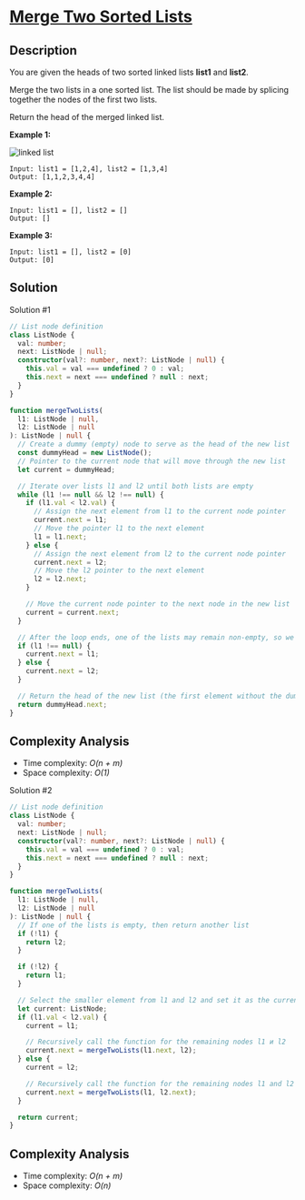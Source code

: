 # [Merge Two Sorted Lists](https://leetcode.com/problems/merge-two-sorted-lists/)

## Description

You are given the heads of two sorted linked lists **list1** and **list2**.

Merge the two lists in a one sorted list. The list should be made by splicing together the nodes of the first two lists.

Return the head of the merged linked list.

**Example 1:**

![linked list](https://assets.leetcode.com/uploads/2020/10/03/merge_ex1.jpg)

```
Input: list1 = [1,2,4], list2 = [1,3,4]
Output: [1,1,2,3,4,4]
```

**Example 2:**

```
Input: list1 = [], list2 = []
Output: []
```

**Example 3:**

```
Input: list1 = [], list2 = [0]
Output: [0]
```

## Solution

Solution #1

```typescript
// List node definition
class ListNode {
  val: number;
  next: ListNode | null;
  constructor(val?: number, next?: ListNode | null) {
    this.val = val === undefined ? 0 : val;
    this.next = next === undefined ? null : next;
  }
}

function mergeTwoLists(
  l1: ListNode | null,
  l2: ListNode | null
): ListNode | null {
  // Create a dummy (empty) node to serve as the head of the new list
  const dummyHead = new ListNode();
  // Pointer to the current node that will move through the new list
  let current = dummyHead;

  // Iterate over lists l1 and l2 until both lists are empty
  while (l1 !== null && l2 !== null) {
    if (l1.val < l2.val) {
      // Assign the next element from l1 to the current node pointer
      current.next = l1;
      // Move the pointer l1 to the next element
      l1 = l1.next;
    } else {
      // Assign the next element from l2 to the current node pointer
      current.next = l2;
      // Move the l2 pointer to the next element
      l2 = l2.next;
    }

    // Move the current node pointer to the next node in the new list
    current = current.next;
  }

  // After the loop ends, one of the lists may remain non-empty, so we add the remaining elements, if any.
  if (l1 !== null) {
    current.next = l1;
  } else {
    current.next = l2;
  }

  // Return the head of the new list (the first element without the dummy node)
  return dummyHead.next;
}
```

## Complexity Analysis

- Time complexity: _O(n + m)_
- Space complexity: _O(1)_

Solution #2

```typescript
// List node definition
class ListNode {
  val: number;
  next: ListNode | null;
  constructor(val?: number, next?: ListNode | null) {
    this.val = val === undefined ? 0 : val;
    this.next = next === undefined ? null : next;
  }
}

function mergeTwoLists(
  l1: ListNode | null,
  l2: ListNode | null
): ListNode | null {
  // If one of the lists is empty, then return another list
  if (!l1) {
    return l2;
  }

  if (!l2) {
    return l1;
  }

  // Select the smaller element from l1 and l2 and set it as the current node
  let current: ListNode;
  if (l1.val < l2.val) {
    current = l1;

    // Recursively call the function for the remaining nodes l1 и l2
    current.next = mergeTwoLists(l1.next, l2);
  } else {
    current = l2;

    // Recursively call the function for the remaining nodes l1 and l2
    current.next = mergeTwoLists(l1, l2.next);
  }

  return current;
}
```

## Complexity Analysis

- Time complexity: _O(n + m)_
- Space complexity: _O(n)_
